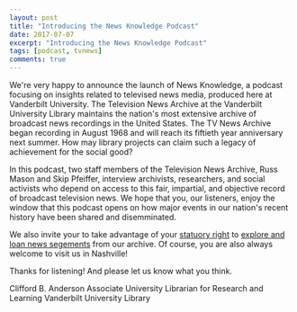 ```yaml
---
layout: post
title: "Introducing the News Knowledge Podcast"
date: 2017-07-07
excerpt: "Introducing the News Knowledge Podcast"
tags: [podcast, tvnews]
comments: true
---
```


We're very happy to announce the launch of News Knowledge, a podcast focusing on insights related to televised news media, produced here at Vanderbilt University. The Television News Archive at the Vanderbilt University Library maintains the nation's most extensive archive of broadcast news recordings in the United States. The TV News Archive began recording in August 1968 and will reach its fiftieth year anniversary next summer. How may library projects can claim such a legacy of achievement for the social good?

In this podcast, two staff members of the Television News Archive, Russ Mason and Skip Pfeiffer, interview archivists, researchers, and social activists who depend on access to this fair, impartial, and objective record of broadcast television news. We hope that you, our listeners, enjoy the window that this podcast opens on how major events in our nation's recent history have been shared and disemminated. 

We also invite your to take advantage of your [statuory right](https://www.law.cornell.edu/uscode/text/17/108) to [explore and loan news segements](https://tvnews.vanderbilt.edu/requests) from our archive. Of course, you are also always welcome to visit us in Nashville! 

Thanks for listening! And please let us know what you think.

Clifford B. Anderson
Associate University Librarian for Research and Learning
Vanderbilt University Library
